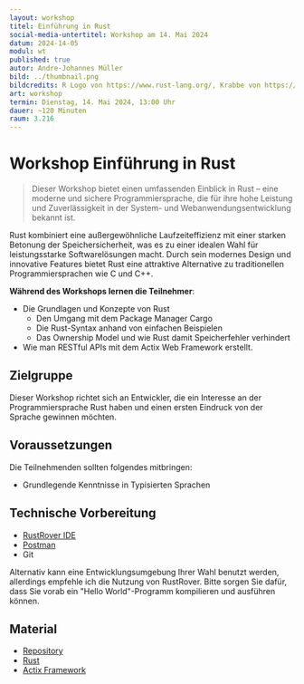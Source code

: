 ```yaml
---
layout: workshop
titel: Einführung in Rust
social-media-untertitel: Workshop am 14. Mai 2024
datum: 2024-14-05
modul: wt
published: true
autor: Andre-Johannes Müller
bild: ../thumbnail.png
bildcredits: R Logo von https://www.rust-lang.org/, Krabbe von https://rustacean.net/
art: workshop
termin: Dienstag, 14. Mai 2024, 13:00 Uhr
dauer: ~120 Minuten
raum: 3.216
---
```


# Workshop Einführung in Rust

> Dieser Workshop bietet einen umfassenden Einblick in Rust – eine moderne und sichere Programmiersprache, die für ihre hohe Leistung und Zuverlässigkeit in der System- und Webanwendungsentwicklung bekannt ist.

Rust kombiniert eine außergewöhnliche Laufzeiteffizienz mit einer starken Betonung der Speichersicherheit, was es zu einer idealen Wahl für leistungsstarke Softwarelösungen macht. Durch sein modernes Design und innovative Features bietet Rust eine attraktive Alternative zu traditionellen Programmiersprachen wie C und C++.

**Während des Workshops lernen die Teilnehmer**:

* Die Grundlagen und Konzepte von Rust
    * Den Umgang mit dem Package Manager Cargo
    * Die Rust-Syntax anhand von einfachen Beispielen
    * Das Ownership Model und wie Rust damit Speicherfehler verhindert
* Wie man RESTful APIs mit dem Actix Web Framework erstellt.


## Zielgruppe

Dieser Workshop richtet sich an Entwickler, die ein Interesse an der Programmiersprache Rust haben und einen ersten Eindruck von der Sprache gewinnen möchten.

## Voraussetzungen

Die Teilnehmenden sollten folgendes mitbringen:

* Grundlegende Kenntnisse in Typisierten Sprachen 


## Technische Vorbereitung
* [RustRover IDE](https://www.jetbrains.com/de-de/rust/) 
* [Postman](https://www.postman.com/downloads/)
* Git

Alternativ kann eine Entwicklungsumgebung Ihrer Wahl benutzt werden, allerdings empfehle ich die Nutzung von RustRover. Bitte sorgen Sie dafür, dass Sie vorab ein "Hello World"-Programm kompilieren und ausführen können.


## Material

* [Repository](https://github.com/Amueller36/rust-workshop)
* [Rust](https://www.rust-lang.org/)
* [Actix Framework](https://actix.rs/)
